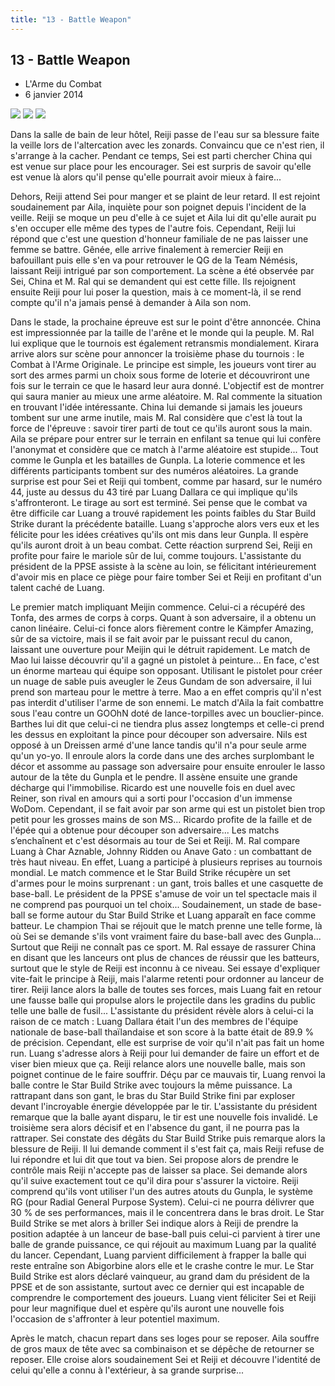 ```yaml
---
title: "13 - Battle Weapon"
---
```


13 - Battle Weapon
------------------


* L'Arme du Combat
* 6 janvier 2014



![](/images/stories/saga/gundambf/episodes/13-1.jpg)
![](/images/stories/saga/gundambf/episodes/13-2.jpg)
![](/images/stories/saga/gundambf/episodes/13-3.jpg)



Dans la salle de bain de leur hôtel, Reiji passe de l'eau sur sa blessure faite la veille lors de l'altercation avec les zonards. Convaincu que ce n'est rien, il s'arrange à la cacher. Pendant ce temps, Sei est parti chercher China qui est venue sur place pour les encourager. Sei est surpris de savoir qu'elle est venue là alors qu'il pense qu'elle pourrait avoir mieux à faire... 


Dehors, Reiji attend Sei pour manger et se plaint de leur retard. Il est rejoint soudainement par Aila, inquiète pour son poignet depuis l'incident de la veille. Reiji se moque un peu d'elle à ce sujet et Aila lui dit qu'elle aurait pu s'en occuper elle même des types de l'autre fois. Cependant, Reiji lui répond que c'est une question d'honneur familiale de ne pas laisser une femme se battre. Gênée, elle arrive finalement à remercier Reiji en bafouillant puis elle s'en va pour retrouver le QG de la Team Némésis, laissant Reiji intrigué par son comportement. La scène a été observée par Sei, China et M. Ral qui se demandent qui est cette fille. Ils rejoignent ensuite Reiji pour lui poser la question, mais à ce moment-là, il se rend compte qu'il n'a jamais pensé à demander à Aila son nom.   

Dans le stade, la prochaine épreuve est sur le point d'être annoncée. China est impressionnée par la taille de l'arêne et le monde qui la peuple. M. Ral lui explique que le tournois est également retransmis mondialement. Kirara arrive alors sur scène pour annoncer la troisième phase du tournois : le Combat à l'Arme Originale. Le principe est simple, les joueurs vont tirer au sort des armes parmi un choix sous forme de loterie et découvriront une fois sur le terrain ce que le hasard leur aura donné. L'objectif est de montrer qui saura manier au mieux une arme aléatoire. M. Ral commente la situation en trouvant l'idée intéressante. China lui demande si jamais les joueurs tombent sur une arme inutile, mais M. Ral considère que c'est là tout la force de l'épreuve : savoir tirer parti de tout ce qu'ils auront sous la main. Aila se prépare pour entrer sur le terrain en enfilant sa tenue qui lui confère l'anonymat et considère que ce match à l'arme aléatoire est stupide... Tout comme le Gunpla et les batailles de Gunpla. La loterie commence et les différents participants tombent sur des numéros aléatoires. La grande surprise est pour Sei et Reiji qui tombent, comme par hasard, sur le numéro 44, juste au dessus du 43 tiré par Luang Dallara ce qui implique qu'ils s'affronteront. Le tirage au sort est terminé. Sei pense que le combat va être difficile car Luang a trouvé rapidement les points faibles du Star Build Strike durant la précédente bataille. Luang s'approche alors vers eux et les félicite pour les idées créatives qu'ils ont mis dans leur Gunpla. Il espère qu'ils auront droit à un beau combat. Cette réaction surprend Sei, Reiji en profite pour faire le mariole sûr de lui, comme toujours. L'assistante du président de la PPSE assiste à la scène au loin, se félicitant intérieurement d'avoir mis en place ce piège pour faire tomber Sei et Reiji en profitant d'un talent caché de Luang. 


Le premier match impliquant Meijin commence. Celui-ci a récupéré des Tonfa, des armes de corps à corps. Quant à son adversaire, il a obtenu un canon linéaire. Celui-ci fonce alors fièrement contre le Kämpfer Amazing, sûr de sa victoire, mais il se fait avoir par le puissant recul du canon, laissant une ouverture pour Meijin qui le détruit rapidement. Le match de Mao lui laisse découvrir qu'il a gagné un pistolet à peinture... En face, c'est un énorme marteau qui équipe son opposant. Utilisant le pistolet pour créer un nuage de sable puis aveugler le Zeus Gundam de son adversaire, il lui prend son marteau pour le mettre à terre. Mao a en effet compris qu'il n'est pas interdit d'utiliser l'arme de son ennemi. Le match d'Aila la fait combattre sous l'eau contre un GOOhN doté de lance-torpilles avec un bouclier-pince. Barthes lui dit que celui-ci ne tiendra plus assez longtemps et celle-ci prend les dessus en exploitant la pince pour découper son adversaire. Nils est opposé à un Dreissen armé d'une lance tandis qu'il n'a pour seule arme qu'un yo-yo. Il enroule alors la corde dans une des arches surplombant le décor et assomme au passage son adversaire pour ensuite enrouler le lasso autour de la tête du Gunpla et le pendre. Il assène ensuite une grande décharge qui l'immobilise. Ricardo est une nouvelle fois en duel avec Reiner, son rival en amours qui a sorti pour l'occasion d'un immense WoDom. Cependant, il se fait avoir par son arme qui est un pistolet bien trop petit pour les grosses mains de son MS... Ricardo profite de la faille et de l'épée qui a obtenue pour découper son adversaire... 
Les matchs s’enchaînent et c'est désormais au tour de Sei et Reiji. M. Ral compare Luang à Char Aznable, Johnny Ridden ou Anave Gato : un combattant de très haut niveau. En effet, Luang a participé à plusieurs reprises au tournois mondial. Le match commence et le Star Build Strike récupère un set d'armes pour le moins surprenant : un gant, trois balles et une casquette de base-ball. Le président de la PPSE s'amuse de voir un tel spectacle mais il ne comprend pas pourquoi un tel choix... Soudainement, un stade de base-ball se forme autour du Star Build Strike et Luang apparaît en face comme batteur. Le champion Thai se réjouit que le match prenne une telle forme, là où Sei se demande s'ils vont vraiment faire du base-ball avec des Gunpla... Surtout que Reiji ne connaît pas ce sport. M. Ral essaye de rassurer China en disant que les lanceurs ont plus de chances de réussir que les batteurs, surtout que le style de Reiji est inconnu à ce niveau. Sei essaye d'expliquer vite-fait le principe à Reiji, mais l'alarme retenti pour ordonner au lanceur de tirer. Reiji lance alors la balle de toutes ses forces, mais Luang fait en retour une fausse balle qui propulse alors le projectile dans les gradins du public telle une balle de fusil... L'assistante du président révèle alors à celui-ci la raison de ce match : Luang Dallara était l'un des membres de l'équipe nationale de base-ball thaïlandaise et son score à la batte était de 89.9 % de précision. Cependant, elle est surprise de voir qu'il n'ait pas fait un home run. Luang s'adresse alors à Reiji pour lui demander de faire un effort et de viser bien mieux que ça. Reiji relance alors une nouvelle balle, mais son poignet continue de le faire souffrir. Déçu par ce mauvais tir, Luang renvoi la balle contre le Star Build Strike avec toujours la même puissance. La rattrapant dans son gant, le bras du Star Build Strike fini par exploser devant l'incroyable énergie développée par le tir. L'assistante du président remarque que la balle ayant disparu, le tir est une nouvelle fois invalidé. Le troisième sera alors décisif et en l'absence du gant, il ne pourra pas la rattraper. Sei constate des dégâts du Star Build Strike puis remarque alors la blessure de Reiji. Il lui demande comment il s'est fait ça, mais Reiji refuse de lui répondre et lui dit que tout va bien. Sei propose alors de prendre le contrôle mais Reiji n'accepte pas de laisser sa place. Sei demande alors qu'il suive exactement tout ce qu'il dira pour s'assurer la victoire. Reiji comprend qu'ils vont utiliser l'un des autres atouts du Gunpla, le système RG (pour Radial General Purpose System). Celui-ci ne pourra délivrer que 30 % de ses performances, mais il le concentrera dans le bras droit. Le Star Build Strike se met alors à briller Sei indique alors à Reiji de prendre la position adaptée à un lanceur de base-ball puis celui-ci parvient à tirer une balle de grande puissance, ce qui réjouit au maximum Luang par la qualité du lancer. Cependant, Luang parvient difficilement à frapper la balle qui reste entraîne son Abigorbine alors elle et le crashe contre le mur. Le Star Build Strike est alors déclaré vainqueur, au grand dam du président de la PPSE et de son assistante, surtout avec ce dernier qui est incapable de comprendre le comportement des joueurs. Luang vient féliciter Sei et Reiji pour leur magnifique duel et espère qu'ils auront une nouvelle fois l'occasion de s'affronter à leur potentiel maximum. 


Après le match, chacun repart dans ses loges pour se reposer. Aila souffre de gros maux de tête avec sa combinaison et se dépêche de retourner se reposer. Elle croise alors soudainement Sei et Reiji et découvre l'identité de celui qu'elle a connu à l'extérieur, à sa grande surprise... 

